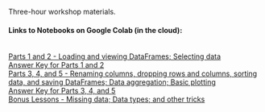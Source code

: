 Three-hour workshop materials.


#### Links to Notebooks on Google Colab (in the cloud):
<br>[Parts 1 and 2 - Loading and viewing DataFrames; Selecting data](https://github.com/Milan-Chicago/Introduction-to-Python/blob/main/Day%205%20Pandas/pandas.ipynb)
<br>[Answer Key for Parts 1 and 2](https://github.com/Milan-Chicago/Introduction-to-Python/blob/main/Day%205%20Pandas/pandas-Answers.ipynb)
<br>[Parts 3, 4, and 5 - Renaming columns, dropping rows and columns, sorting data, and saving DataFrames; Data aggregation; Basic plotting](https://github.com/Milan-Chicago/Introduction-to-Python/blob/main/Day%205%20Pandas/pandas2.ipynb)
<br>[Answer Key for Parts 3, 4, and 5](https://github.com/Milan-Chicago/Introduction-to-Python/blob/main/Day%205%20Pandas/pandas2-Answers.ipynb)
<br>[Bonus Lessons - Missing data; Data types; and other tricks](https://github.com/Milan-Chicago/Introduction-to-Python/blob/main/Day%205%20Pandas/pandasBonus.ipynb)


